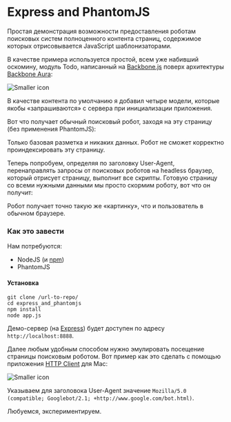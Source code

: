 # Express and PhantomJS

Простая демонстрация возможности предоставления роботам поисковых систем полноценного контента страниц, содержимое которых отрисовывается JavaScript шаблонизаторами.

В качестве примера используется простой, всем уже набивший оскомину, модуль Todo, написанный на [Backbone.js](http://backbonejs.org/) поверх архитектуры [Backbone Aura](https://github.com/addyosmani/backbone-aura]):

![Smaller icon](http://i.imgur.com/r667P.png "Page screenshot.")

В качестве контента по умолчанию я добавил четыре модели, которые якобы «запрашиваются» с сервера при инициализации приложения.

Вот что получает обычный поисковый робот, заходя на эту страницу (без применения PhantomJS):

<script src="https://gist.github.com/3434379.js?file=withoutPhantomJS.html"></script>

Только базовая разметка и никаких данных. Робот не сможет корректно проиндексировать эту страницу.

Теперь попробуем, определяя по заголовку User-Agent, перенаправлять запросы от поисковых роботов на headless браузер, который отрисует страницу, выполнит все скрипты. Готовую страницу со всеми нужными данными мы просто скормим роботу, вот что он получит:

<script src="https://gist.github.com/3434379.js?file=withPhantomJS.html"></script>

Робот получает точно такую же «картинку», что и пользователь в обычном браузере.

### Как это завести

Нам потребуются:

* NodeJS (и [npm](https://github.com/isaacs/npm)) 
* PhantomJS

#### Установка

```
git clone /url-to-repo/
cd express_and_phantomjs
npm install
node app.js
```

Демо-сервер (на [Express](http://expressjs.com/)) будет доступен по адресу `http://localhost:8888`.

Далее любым удобным способом нужно эмулировать посещение страницы поисковым роботом. Вот пример как это сделать с помощью приложения [HTTP Client](http://ditchnet.org/httpclient/) для Mac:

![Smaller icon](http://imgur.com/y7EPF.png "Response screenshot.")

Указываем для заголовока User-Agent значение `Mozilla/5.0 (compatible; Googlebot/2.1; +http://www.google.com/bot.html)`.

Любуемся, экспериментируем.